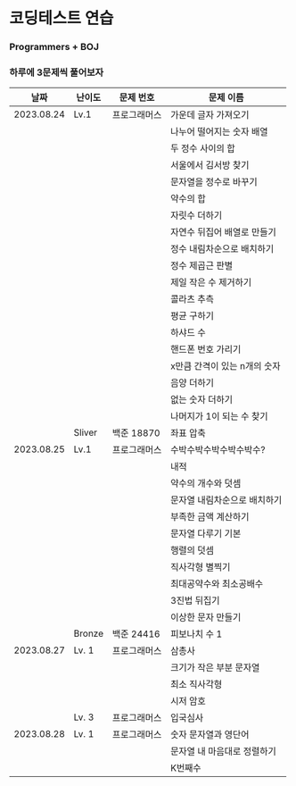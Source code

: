 # 코딩테스트 연습

### Programmers + BOJ

### 하루에 3문제씩 풀어보자

| 날짜 | 난이도 | 문제 번호 | 문제 이름 |
| -- | -- | -- | -- |
|2023.08.24 | Lv.1 | 프로그래머스 | 가운데 글자 가져오기
| | |  | 나누어 떨어지는 숫자 배열
| | |  | 두 정수 사이의 합
| | |  | 서울에서 김서방 찾기
| | |  | 문자열을 정수로 바꾸기
| | |  | 약수의 합
| | |  | 자릿수 더하기
| | |  | 자연수 뒤집어 배열로 만들기
| | |  | 정수 내림차순으로 배치하기
| | |  | 정수 제곱근 판별
| | |  | 제일 작은 수 제거하기
| | |  | 콜라츠 추측
| | |  | 평균 구하기
| | |  | 하샤드 수
| | |  | 핸드폰 번호 가리기
| | |  | x만큼 간격이 있는 n개의 숫자
| | |  | 음양 더하기
| | |  | 없는 숫자 더하기
| | |  | 나머지가 1이 되는 수 찾기
| | Sliver | 백준 18870 | 좌표 압축
| 2023.08.25 | Lv.1 | 프로그래머스 | 수박수박수박수박수박수?
| | | | 내적
| | | | 약수의 개수와 덧셈
| | | | 문자열 내림차순으로 배치하기
| | | | 부족한 금액 계산하기
| | | | 문자열 다루기 기본
| | | | 행렬의 덧셈
| | | | 직사각형 별찍기
| | | | 최대공약수와 최소공배수
| | | | 3진법 뒤집기
| | | | 이상한 문자 만들기
| | Bronze | 백준 24416 | 피보나치 수 1
| 2023.08.27 | Lv. 1 | 프로그래머스 | 삼총사
| | | | 크기가 작은 부분 문자열
| | | | 최소 직사각형
| | | | 시저 암호
| | Lv. 3 | 프로그래머스 | 입국심사
| 2023.08.28 | Lv. 1 | 프로그래머스 | 숫자 문자열과 영단어
| | | | 문자열 내 마음대로 정렬하기
| | | | K번째수
